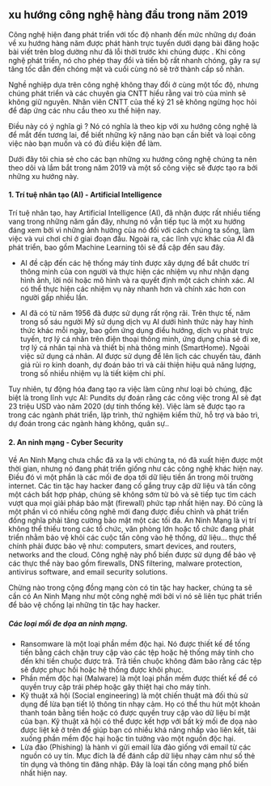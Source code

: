 ## xu hướng công nghệ hàng đầu trong năm 2019

Công nghệ hiện đang phát triển với tốc độ nhanh đến mức những dự đoán về xu hướng hàng năm được phát hành trực tuyến dưới dạng bài đăng hoặc bài viết trên blog dường như đã lỗi thời trước khi chúng được . Khi công nghệ phát triển, nó cho phép thay đổi và tiến bộ rất nhanh chóng, gây ra sự tăng tốc dẫn đến chóng mặt và cuối cùng nó sẽ trở thành cấp số nhân.

Nghề nghiệp dựa trên công nghệ không thay đổi ở cùng một tốc độ, nhưng chúng phát triển và các chuyên gia CNTT hiểu rằng vai trò của mình sẽ không giữ nguyên. Nhân viên CNTT của thế kỷ 21 sẽ không ngừng học hỏi để đáp ứng các nhu cầu theo xu thế hiện nay.

Điều này có ý nghĩa gì ? Nó có nghĩa là theo kịp với xu hướng công nghệ là để mắt đến tương lai, để biết những kỹ năng nào bạn cần biết và loại công việc nào bạn muốn và có đủ điều kiện để làm.

Dưới đây tôi chia sẻ cho các bạn những xu hướng công nghệ chúng ta nên theo dõi và lắm bắt trong năm 2019 và một số công việc sẽ được tạo ra bởi những xu hướng này.

#### 1. Trí tuệ nhân tạo (AI) - Artificial Intelligence
Trí tuệ nhân tạo, hay Artificial Intelligence (AI), đã nhận được rất nhiều tiếng vang trong những năm gần đây, nhưng nó vẫn tiếp tục là một xu hướng đáng xem bởi vì những ảnh hưởng của nó đối với cách chúng ta sống, làm việc và vui chơi chỉ ở giai đoạn đầu. Ngoài ra, các lĩnh vực khác của AI đã phát triển, bao gồm Machine Learning tôi sẽ đầ cập đến sau đây.
- AI đề cập đến các hệ thống máy tính được xây dựng để bắt chước trí thông minh của con người và thực hiện các nhiệm vụ như nhận dạng hình ảnh, lời nói hoặc mô hình và ra quyết định một cách chính xác. AI có thể thực hiện các nhiệm vụ này nhanh hơn và chính xác hơn con người gấp nhiều lần.

- AI đã có từ năm 1956 đã được sử dụng rất rộng rãi. Trên thực tế, năm trong số sáu người Mỹ sử dụng dịch vụ AI dưới hình thức này hay hình thức khác mỗi ngày, bao gồm ứng dụng điều hướng, dịch vụ phát trực tuyến, trợ lý cá nhân trên điện thoại thông minh, ứng dụng chia sẻ đi xe, trợ lý cá nhân tại nhà và thiết bị nhà thông minh (SmartHome). Ngoài việc sử dụng cá nhân. AI được sử dụng để lên lịch các chuyến tàu, đánh giá rủi ro kinh doanh, dự đoán bảo trì và cải thiện hiệu quả năng lượng, trong số nhiều nhiệm vụ là tiết kiệm chi phí.

Tuy nhiên, tự động hóa đang tạo ra việc làm cũng như loại bỏ chúng, đặc biệt là trong lĩnh vực AI: Pundits dự đoán rằng các công việc trong AI sẽ đạt 23 triệu USD vào năm 2020 (dự tính thống kê). Việc làm sẽ được tạo ra trong các ngành phát triển, lập trình, thử nghiệm kiểm thử, hỗ trợ và bảo trì, dự đoán trong các ngành hàng không, quân sự..

#### 2. An ninh mạng - Cyber Security
Về An Ninh Mạng chưa chắc đã xa lạ với chúng ta, nó đã xuất hiện được một thời gian, nhưng nó đang phát triển giống như các công nghệ khác hiện nay. Điều đó vì một phần là các mối đe dọa tới dữ liệu tiền ẩn trong môi trường internet. Các tin tặc hay hacker đang cố gắng truy cập dữ liệu và tấn công một cách bất hợp pháp, chúng sẽ không sớm từ bỏ và sẽ tiếp tục tìm cách vượt qua mọi giải pháp bảo mật (firewall) phức tạp nhất hiện nay. Đó cũng là một phần vì có nhiều công nghê mới đang được điều chỉnh và phát triển đồng nghĩa phải tăng cường bảo mật một các tối đa.
An Ninh Mạng là vị trí không thể thiếu trong các tổ chức, văn phòng lớn hoặc tổ chức đang phát triển nhằm bảo vệ khỏi các cuộc tấn công vào hệ thống, dữ liệu...  thực thể chính phải được bảo vệ như: computers, smart devices, and routers, networks and the cloud.  Công nghệ này phổ biến được sử dụng để bảo vệ các thực thể này bao gồm firewalls, DNS filtering, malware protection, antivirus software, and email security solutions.

Chừng nào trong cộng đồng mạng còn có tin tặc hay hacker, chúng ta sẽ cần có An Ninh Mạng như một công nghệ mới bởi vì nó sẽ liên tục phát triển để bảo vệ chống lại những tin tặc hay hacker.

 ##### Các loại mối đe dọa an ninh mạng.
- Ransomware là một loại phần mềm độc hại. Nó được thiết kế để tống tiền bằng cách chặn truy cập vào các tệp hoặc hệ thống máy tính cho đến khi tiền chuộc được trả. Trả tiền chuộc không đảm bảo rằng các tệp sẽ được phục hồi hoặc hệ thống được khôi phục.
- Phần mềm độc hại (Malware) là một loại phần mềm được thiết kế để có quyền truy cập trái phép hoặc gây thiệt hại cho máy tính.
- Kỹ thuật xã hội (Social engineering) là một chiến thuật mà đối thủ sử dụng để lừa bạn tiết lộ thông tin nhạy cảm. Họ có thể thu hút một khoản thanh toán bằng tiền hoặc có được quyền truy cập vào dữ liệu bí mật của bạn. Kỹ thuật xã hội có thể được kết hợp với bất kỳ mối đe dọa nào được liệt kê ở trên để giúp bạn có nhiều khả năng nhấp vào liên kết, tải xuống phần mềm độc hại hoặc tin tưởng vào một nguồn độc hại.
- Lừa đảo (Phishing) là hành vi gửi email lừa đảo giống với email từ các nguồn có uy tín. Mục đích là để đánh cắp dữ liệu nhạy cảm như số thẻ tín dụng và thông tin đăng nhập. Đây là loại tấn công mạng phổ biến nhất hiện nay.






